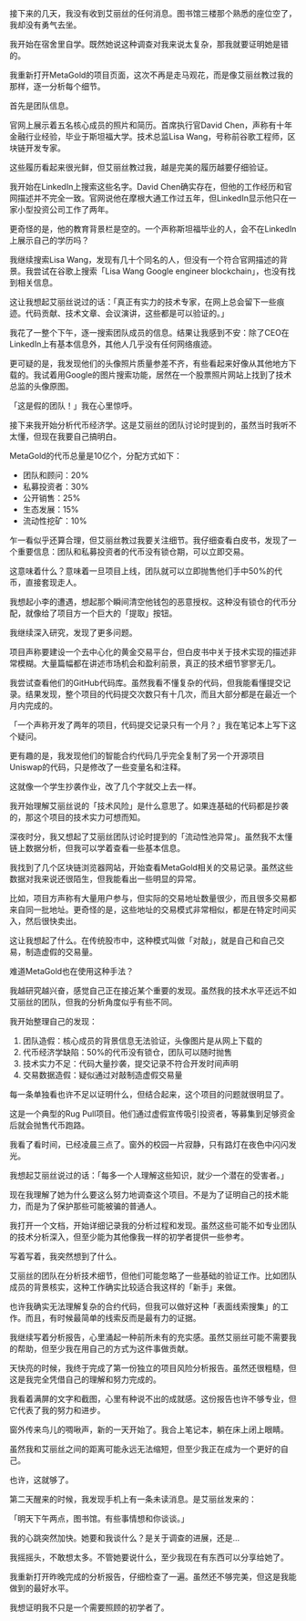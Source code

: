 接下来的几天，我没有收到艾丽丝的任何消息。图书馆三楼那个熟悉的座位空了，我却没有勇气去坐。

我开始在宿舍里自学。既然她说这种调查对我来说太复杂，那我就要证明她是错的。

我重新打开MetaGold的项目页面，这次不再是走马观花，而是像艾丽丝教过我的那样，逐一分析每个细节。

首先是团队信息。

官网上展示着五名核心成员的照片和简历。首席执行官David Chen，声称有十年金融行业经验，毕业于斯坦福大学。技术总监Lisa Wang，号称前谷歌工程师，区块链开发专家。

这些履历看起来很光鲜，但艾丽丝教过我，越是完美的履历越要仔细验证。

我开始在LinkedIn上搜索这些名字。David Chen确实存在，但他的工作经历和官网描述并不完全一致。官网说他在摩根大通工作过五年，但LinkedIn显示他只在一家小型投资公司工作了两年。

更奇怪的是，他的教育背景栏是空的。一个声称斯坦福毕业的人，会不在LinkedIn上展示自己的学历吗？

我继续搜索Lisa Wang，发现有几十个同名的人，但没有一个符合官网描述的背景。我尝试在谷歌上搜索「Lisa Wang Google engineer blockchain」，也没有找到相关信息。

这让我想起艾丽丝说过的话：「真正有实力的技术专家，在网上总会留下一些痕迹。代码贡献、技术文章、会议演讲，这些都是可以验证的。」

我花了一整个下午，逐一搜索团队成员的信息。结果让我感到不安：除了CEO在LinkedIn上有基本信息外，其他人几乎没有任何网络痕迹。

更可疑的是，我发现他们的头像照片质量参差不齐，有些看起来好像从其他地方下载的。我试着用Google的图片搜索功能，居然在一个股票照片网站上找到了技术总监的头像原图。

「这是假的团队！」我在心里惊呼。

接下来我开始分析代币经济学。这是艾丽丝的团队讨论时提到的，虽然当时我听不太懂，但现在我要自己搞明白。

MetaGold的代币总量是10亿个，分配方式如下：
- 团队和顾问：20%
- 私募投资者：30%
- 公开销售：25%
- 生态发展：15%
- 流动性挖矿：10%

乍一看似乎还算合理，但艾丽丝教过我要关注细节。我仔细查看白皮书，发现了一个重要信息：团队和私募投资者的代币没有锁仓期，可以立即交易。

这意味着什么？意味着一旦项目上线，团队就可以立即抛售他们手中50%的代币，直接套现走人。

我想起小李的遭遇，想起那个瞬间清空他钱包的恶意授权。这种没有锁仓的代币分配，就像给了项目方一个巨大的「提取」按钮。

我继续深入研究，发现了更多问题。

项目声称要建设一个去中心化的黄金交易平台，但白皮书中关于技术实现的描述非常模糊。大量篇幅都在讲述市场机会和盈利前景，真正的技术细节寥寥无几。

我尝试查看他们的GitHub代码库。虽然我看不懂复杂的代码，但我能看懂提交记录。结果发现，整个项目的代码提交次数只有十几次，而且大部分都是在最近一个月内完成的。

「一个声称开发了两年的项目，代码提交记录只有一个月？」我在笔记本上写下这个疑问。

更有趣的是，我发现他们的智能合约代码几乎完全复制了另一个开源项目Uniswap的代码，只是修改了一些变量名和注释。

这就像一个学生抄袭作业，改了几个字就交上去一样。

我开始理解艾丽丝说的「技术风险」是什么意思了。如果连基础的代码都是抄袭的，那这个项目的技术实力可想而知。

深夜时分，我又想起了艾丽丝团队讨论时提到的「流动性池异常」。虽然我不太懂链上数据分析，但我可以学着查看一些基本信息。

我找到了几个区块链浏览器网站，开始查看MetaGold相关的交易记录。虽然这些数据对我来说还很陌生，但我能看出一些明显的异常。

比如，项目方声称有大量用户参与，但实际的交易地址数量很少，而且很多交易都来自同一批地址。更奇怪的是，这些地址的交易模式非常相似，都是在特定时间买入，然后很快卖出。

这让我想起了什么。在传统股市中，这种模式叫做「对敲」，就是自己和自己交易，制造虚假的交易量。

难道MetaGold也在使用这种手法？

我越研究越兴奋，感觉自己正在接近某个重要的发现。虽然我的技术水平还远不如艾丽丝的团队，但我的分析角度似乎有些不同。

我开始整理自己的发现：

1. 团队造假：核心成员的背景信息无法验证，头像图片是从网上下载的
2. 代币经济学缺陷：50%的代币没有锁仓，团队可以随时抛售
3. 技术实力不足：代码大量抄袭，提交记录不符合开发时间声明
4. 交易数据造假：疑似通过对敲制造虚假交易量

每一条单独看也许不足以证明什么，但结合起来，这个项目的问题就很明显了。

这是一个典型的Rug Pull项目。他们通过虚假宣传吸引投资者，等募集到足够资金后就会抛售代币跑路。

我看了看时间，已经凌晨三点了。窗外的校园一片寂静，只有路灯在夜色中闪闪发光。

我想起艾丽丝说过的话：「每多一个人理解这些知识，就少一个潜在的受害者。」

现在我理解了她为什么要这么努力地调查这个项目。不是为了证明自己的技术能力，而是为了保护那些可能被骗的普通人。

我打开一个文档，开始详细记录我的分析过程和发现。虽然这些可能不如专业团队的技术分析深入，但至少能为其他像我一样的初学者提供一些参考。

写着写着，我突然想到了什么。

艾丽丝的团队在分析技术细节，但他们可能忽略了一些基础的验证工作。比如团队成员的背景核实，这种工作确实比较适合我这样的「新手」来做。

也许我确实无法理解复杂的合约代码，但我可以做好这种「表面线索搜集」的工作。而且，有时候最简单的线索反而是最有力的证据。

我继续写着分析报告，心里涌起一种前所未有的充实感。虽然艾丽丝可能不需要我的帮助，但至少我在用自己的方式为这件事做贡献。

天快亮的时候，我终于完成了第一份独立的项目风险分析报告。虽然还很粗糙，但这是我完全凭借自己的理解和努力完成的。

我看着满屏的文字和截图，心里有种说不出的成就感。这份报告也许不够专业，但它代表了我的努力和进步。

窗外传来鸟儿的啁啾声，新的一天开始了。我合上笔记本，躺在床上闭上眼睛。

虽然我和艾丽丝之间的距离可能永远无法缩短，但至少我正在成为一个更好的自己。

也许，这就够了。

第二天醒来的时候，我发现手机上有一条未读消息。是艾丽丝发来的：

「明天下午两点，图书馆。有些事情想和你谈谈。」

我的心跳突然加快。她要和我谈什么？是关于调查的进展，还是...

我摇摇头，不敢想太多。不管她要说什么，至少我现在有东西可以分享给她了。

我重新打开昨晚完成的分析报告，仔细检查了一遍。虽然还不够完美，但这是我能做到的最好水平。

我想证明我不只是一个需要照顾的初学者了。 